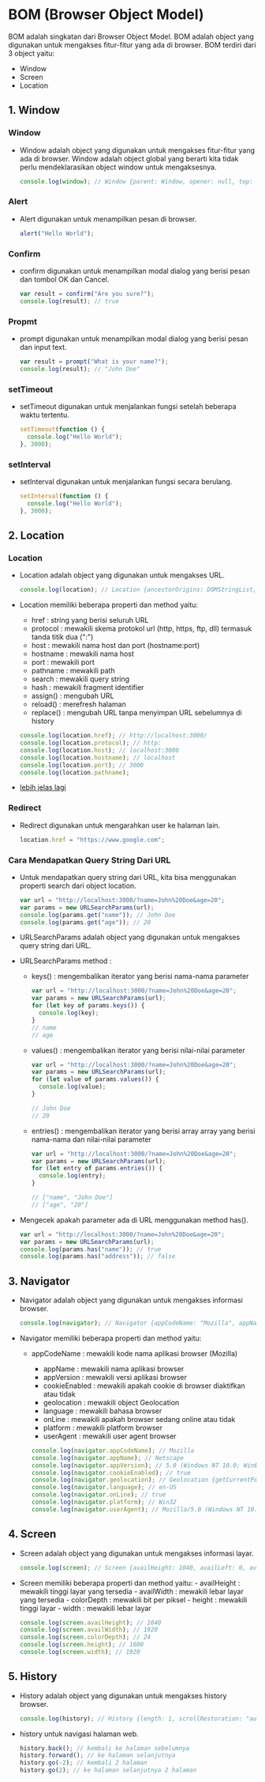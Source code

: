 # BOM (Browser Object Model)

BOM adalah singkatan dari Browser Object Model. BOM adalah object yang digunakan untuk mengakses fitur-fitur yang ada di browser. BOM terdiri dari 3 object yaitu:

- Window
- Screen
- Location

## 1. Window

### Window

- Window adalah object yang digunakan untuk mengakses fitur-fitur yang ada di browser. Window adalah object global yang berarti kita tidak perlu mendeklarasikan object window untuk mengaksesnya.

  ```javascript
  console.log(window); // Window {parent: Window, opener: null, top: Window, length: 0, frames: Window, …}
  ```

### Alert

- Alert digunakan untuk menampilkan pesan di browser.

  ```javascript
  alert("Hello World");
  ```

### Confirm

- confirm digunakan untuk menampilkan modal dialog yang berisi pesan dan tombol OK dan Cancel.

  ```javascript
  var result = confirm("Are you sure?");
  console.log(result); // true
  ```

### Propmt

- prompt digunakan untuk menampilkan modal dialog yang berisi pesan dan input text.

  ```javascript
  var result = prompt("What is your name?");
  console.log(result); // "John Doe"
  ```

### setTimeout

- setTimeout digunakan untuk menjalankan fungsi setelah beberapa waktu tertentu.

  ```javascript
  setTimeout(function () {
    console.log("Hello World");
  }, 3000);
  ```

### setInterval

- setInterval digunakan untuk menjalankan fungsi secara berulang.

  ```javascript
  setInterval(function () {
    console.log("Hello World");
  }, 3000);
  ```

## 2. Location

### Location

- Location adalah object yang digunakan untuk mengakses URL.

  ```javascript
  console.log(location); // Location {ancestorOrigins: DOMStringList, href: "http://localhost:3000/", origin: "http://localhost:3000", …}
  ```

- Location memiliki beberapa properti dan method yaitu:

  - href : string yang berisi seluruh URL
  - protocol : mewakili skema protokol url (http, https, ftp, dll) termasuk tanda titik dua (":")
  - host : mewakili nama host dan port (hostname:port)
  - hostname : mewakili nama host
  - port : mewakili port
  - pathname : mewakili path
  - search : mewakili query string
  - hash : mewakili fragment identifier
  - assign() : mengubah URL
  - reload() : merefresh halaman
  - replace() : mengubah URL tanpa menyimpan URL sebelumnya di history

  ```javascript
  console.log(location.href); // http://localhost:3000/
  console.log(location.protocol); // http:
  console.log(location.host); // localhost:3000
  console.log(location.hostname); // localhost
  console.log(location.port); // 3000
  console.log(location.pathname);
  ```

- [lebih jelas lagi](https://www.javascripttutorial.net/javascript-bom/javascript-location/)

### Redirect

- Redirect digunakan untuk mengarahkan user ke halaman lain.

  ```javascript
  location.href = "https://www.google.com";
  ```

### Cara Mendapatkan Query String Dari URL

- Untuk mendapatkan query string dari URL, kita bisa menggunakan properti search dari object location.

  ```javascript
  var url = "http://localhost:3000/?name=John%20Doe&age=20";
  var params = new URLSearchParams(url);
  console.log(params.get("name")); // John Doe
  console.log(params.get("age")); // 20
  ```

- URLSearchParams adalah object yang digunakan untuk mengakses query string dari URL.
- URLSearchParams method :

  - keys() : mengembalikan iterator yang berisi nama-nama parameter

    ```javascript
    var url = "http://localhost:3000/?name=John%20Doe&age=20";
    var params = new URLSearchParams(url);
    for (let key of params.keys()) {
      console.log(key);
    }
    // name
    // age
    ```

  - values() : mengembalikan iterator yang berisi nilai-nilai parameter

    ```javascript
    var url = "http://localhost:3000/?name=John%20Doe&age=20";
    var params = new URLSearchParams(url);
    for (let value of params.values()) {
      console.log(value);
    }

    // John Doe
    // 20
    ```

  - entries() : mengembalikan iterator yang berisi array array yang berisi nama-nama dan nilai-nilai parameter

    ```javascript
    var url = "http://localhost:3000/?name=John%20Doe&age=20";
    var params = new URLSearchParams(url);
    for (let entry of params.entries()) {
      console.log(entry);
    }

    // ["name", "John Doe"]
    // ["age", "20"]
    ```

- Mengecek apakah parameter ada di URL menggunakan method has().

  ```javascript
  var url = "http://localhost:3000/?name=John%20Doe&age=20";
  var params = new URLSearchParams(url);
  console.log(params.has("name")); // true
  console.log(params.has("address")); // false
  ```

## 3. Navigator

- Navigator adalah object yang digunakan untuk mengakses informasi browser.

  ```javascript
  console.log(navigator); // Navigator {appCodeName: "Mozilla", appName: "Netscape", appVersion: "5.0 (Windows NT 10.0; Win64; x64) AppleWebKit/537.36 (KHTML, like Gecko) Chrome/91.0.4472.124 Safari/537.36", …}
  ```

- Navigator memiliki beberapa properti dan method yaitu:

  - appCodeName : mewakili kode nama aplikasi browser (Mozilla)

    - appName : mewakili nama aplikasi browser
    - appVersion : mewakili versi aplikasi browser
    - cookieEnabled : mewakili apakah cookie di browser diaktifkan atau tidak
    - geolocation : mewakili object Geolocation
    - language : mewakili bahasa browser
    - onLine : mewakili apakah browser sedang online atau tidak
    - platform : mewakili platform browser
    - userAgent : mewakili user agent browser

    ```javascript
    console.log(navigator.appCodeName); // Mozilla
    console.log(navigator.appName); // Netscape
    console.log(navigator.appVersion); // 5.0 (Windows NT 10.0; Win64; x64) AppleWebKit/537.36 (KHTML, like Gecko) Chrome/91.0.4472.124 Safari/537.36
    console.log(navigator.cookieEnabled); // true
    console.log(navigator.geolocation); // Geolocation {getCurrentPosition: ƒ, watchPosition: ƒ, clearWatch: ƒ, …}
    console.log(navigator.language); // en-US
    console.log(navigator.onLine); // true
    console.log(navigator.platform); // Win32
    console.log(navigator.userAgent); // Mozilla/5.0 (Windows NT 10.0; Win64; x64) AppleWebKit/537.36 (KHTML, like Gecko) Chrome/91.0.4472.124 Safari/537.36
    ```

## 4. Screen

- Screen adalah object yang digunakan untuk mengakses informasi layar.

  ```javascript
  console.log(screen); // Screen {availHeight: 1040, availLeft: 0, availTop: 0, availWidth: 1920, colorDepth: 24, …}
  ```

- Screen memiliki beberapa properti dan method yaitu: - availHeight : mewakili tinggi layar yang tersedia - availWidth : mewakili lebar layar yang tersedia - colorDepth : mewakili bit per piksel - height : mewakili tinggi layar - width : mewakili lebar layar

  ```javascript
  console.log(screen.availHeight); // 1040
  console.log(screen.availWidth); // 1920
  console.log(screen.colorDepth); // 24
  console.log(screen.height); // 1080
  console.log(screen.width); // 1920
  ```

## 5. History

- History adalah object yang digunakan untuk mengakses history browser.

  ```javascript
  console.log(history); // History {length: 1, scrollRestoration: "auto", state: null}
  ```

- history untuk navigasi halaman web.

  ```javascript
  history.back(); // kembali ke halaman sebelumnya
  history.forward(); // ke halaman selanjutnya
  history.go(-2); // kembali 2 halaman
  history.go(2); // ke halaman selanjutnya 2 halaman
  ```
